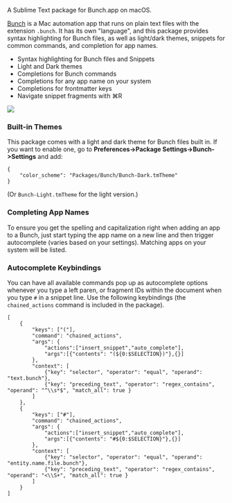 A Sublime Text package for Bunch.app on macOS.

[Bunch](https://bunchapp.co) is a Mac automation app that runs on plain text files with the extension `.bunch`. It has its own "language", and this package provides syntax highlighting for Bunch files, as well as light/dark themes, snippets for common commands, and completion for app names.

- Syntax highlighting for Bunch files and Snippets
- Light and Dark themes
- Completions for Bunch commands
- Completions for any app name on your system
- Completions for frontmatter keys
- Navigate snippet fragments with ⌘R

![](https://cdn.bunchapp.co/images/bunch-sublime@2x.jpg)

### Built-in Themes

This package comes with a light and dark theme for Bunch files built in. If you want to enable one, go to __Preferences->Package Settings->Bunch->Settings__ and add:

```
{
    "color_scheme": "Packages/Bunch/Bunch-Dark.tmTheme"
}
```

(Or `Bunch-Light.tmTheme` for the light version.)

### Completing App Names

To ensure you get the spelling and capitalization right when adding an app to a Bunch, just start typing the app name on a new line and then trigger autocomplete (varies based on your settings). Matching apps on your system will be listed.

### Autocomplete Keybindings

You can have all available commands pop up as autocomplete options whenever you type a left paren, or fragment IDs within the document when you type `#` in a snippet line. Use the following keybindings (the `chained_actions` command is included in the package).

```
[
    {
        "keys": ["("],
        "command": "chained_actions",
        "args": {
            "actions":["insert_snippet","auto_complete"],
            "args":[{"contents": "(${0:$SELECTION})"},{}]
        },
        "context": [
            {"key": "selector", "operator": "equal", "operand": "text.bunch"},
            {"key": "preceding_text", "operator": "regex_contains", "operand": "^\\s*$", "match_all": true }
        ]
    },
    {
        "keys": ["#"],
        "command": "chained_actions",
        "args": {
            "actions":["insert_snippet","auto_complete"],
            "args":[{"contents": "#${0:$SELECTION}"},{}]
        },
        "context": [
            {"key": "selector", "operator": "equal", "operand": "entity.name.file.bunch"},
            {"key": "preceding_text", "operator": "regex_contains", "operand": "<\\S+", "match_all": true }
        ]
    }
]
```
